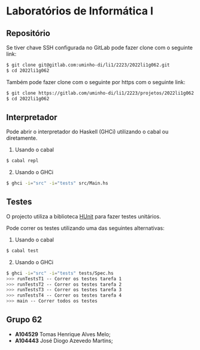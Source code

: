 # Laboratórios de Informática I

## Repositório

Se tiver chave SSH configurada no GitLab pode fazer clone com o seguinte link:

```bash
$ git clone git@gitlab.com:uminho-di/li1/2223/2022li1g062.git
$ cd 2022li1g062
```

Também pode fazer clone com o seguinte por https com o seguinte link:

```bash
$ git clone https://gitlab.com/uminho-di/li1/2223/projetos/2022li1g062.git
$ cd 2022li1g062
```

## Interpretador

Pode abrir o interpretador do Haskell (GHCi) utilizando o cabal ou diretamente.

1. Usando o cabal

```bash
$ cabal repl
```

2. Usando o GHCi

```bash
$ ghci -i="src" -i="tests" src/Main.hs
```

## Testes

O projecto utiliza a biblioteca [HUnit](https://hackage.haskell.org/package/HUnit) para fazer testes unitários.

Pode correr os testes utilizando uma das seguintes alternativas:

1. Usando o cabal

```bash
$ cabal test
```

2. Usando o GHCi

```bash
$ ghci -i="src" -i="tests" tests/Spec.hs
>>> runTestsT1 -- Correr os testes tarefa 1
>>> runTestsT2 -- Correr os testes tarefa 2
>>> runTestsT3 -- Correr os testes tarefa 3
>>> runTestsT4 -- Correr os testes tarefa 4
>>> main -- Correr todos os testes
```

## Grupo 62

- **A104529** Tomas Henrique Alves Melo;
- **A104443** José Diogo Azevedo Martins;
